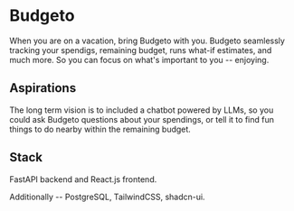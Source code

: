 # Budgeto

When you are on a vacation, bring Budgeto with you. Budgeto seamlessly tracking your spendigs, remaining budget, runs what-if estimates, and much more. So you can focus on what's important to you -- enjoying.

## Aspirations

The long term vision is to included a chatbot powered by LLMs, so you could ask Budgeto questions about your spendings, or tell it to find fun things to do nearby within the remaining budget.

## Stack

FastAPI backend and React.js frontend.

Additionally -- PostgreSQL, TailwindCSS, shadcn-ui.
